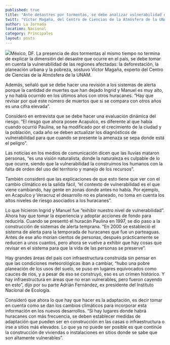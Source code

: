 ```yaml
---
published: true
title: "Ante desastres por tormentas, se debe analizar vulnerabilidad de regiones: experto"
twitt: "Víctor Magaña, del Centro de Ciencias de la Atmósfera de la UNAM, señaló que se debe hacer una revisión a los sistemas de alerta porque la cantidad de muertes que han dejado 'Ingrid' y 'Manuel' es muy alto."
author: La Jornada
location: Nacional
category: Principales
layout: posts
---
```


![](http://i.imgur.com/T7fDtu9m.jpg)México, DF. La presencia de dos tormentas al mismo tiempo no termina de explicar la dimensión del desastre que ocurre en el país, se debe tomar en cuenta la vulnerabilidad de las regiones afectadas: la deforestación, la planeación urbana y la pobreza, sostuvo Víctor Magaña, experto del Centro de Ciencias de la Atmósfera de la UNAM.

Además, señaló que se debe hacer una revisión a los sistemas de alerta porque la cantidad de muertes que han dejado Ingrid y Manuel es muy alto, y no había ocurrido en los últimos años con otros huracanes. “Hay que revisar por qué este número de muertos que si se compara con otros años es una cifra elevada”.

Consideró en entrevista que se debe hacer una evaluación dinámica del riesgo. “El riesgo que ahora posee Acapulco, es diferente al que había cuando ocurrió Paulina, se ha modificado por el crecimiento de la ciudad y la población, cada año se deben actualizar los diagnósticos de vulnerabilidad para que cuando se presente la amenaza se sepa donde está el peligro”.

Las noticias en los medios de comunicación dicen que las lluvias mataron personas, “es una visión naturalista, donde la naturaleza es culpable de lo que ocurre, siendo que la vulnerabilidad la construimos los humanos con la falta de orden del uso del territorio y manejo de los recursos”.

También consideró que las explicaciones de que esto tiene que ver con el cambio climático es la salida fácil, “el contexto de vulnerabilidad es el que viene cambiando, hay gente en zonas donde antes no había. Por ejemplo, en Acapulco y Veracruz el desarrollo no es planeado, no toma en cuenta los altos niveles de riesgo asociados a los huracanes”.

Lo que hicieron Ingrid y Manuel fue “exhibir nuestro nivel de vulnerabilidad”. Ahora hay que tomar la experiencia y adoptar acciones de fondo para reducirla. Cuando se presentó el huracán Paulina en 1997, se dio paso a la construcción de sistemas de alerta temprana. “En 2000 se estableció el sistema de alerta para la temporada de huracanes que fue un parteaguas. Antes de ese año morían cientos de personas, después prácticamente se reducen a unos cuantos, pero ahora se vuelve a exhibir que hay cosas que revisar en el sistema para que la vida de las personas se preserve”.

Hay grandes áreas del país con infraestructura construida sin pensar en que las condiciones meteorológicas iban a cambiar, “hubo una pobre planeación de los usos del suelo, se puso en lugares equivocados como cauces de ríos, y a pesar de eso se construyó, eso es un crimen histórico. Y hay infraestructura en áreas que no eran vulnerables, pero fueron cayendo en esto”, dijo por su parte Adrián Fernández, ex presidente del Instituto Nacional de Ecología.

Consideró que ahora lo que hay que hacer es la adaptación, es decir tomar en cuenta como se dan los cambios climáticos para incorporar esta información en los nuevos desarrollos. “Si hay lugares donde habrá huracanes con más frecuencia, se deben establecer medidas de adaptación que pueden ser en construcción en las casas o infraestructura o irse a sitios más elevados. Lo que ya no puede ser posible es que continúe la construcción de viviendas o instalaciones en sitios donde se sabe que son altamente vulnerables”.
